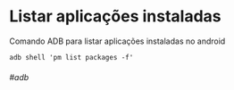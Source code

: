# Listar aplicações instaladas

Comando ADB para listar aplicações instaladas no android

`adb shell 'pm list packages -f'`


###### #adb
